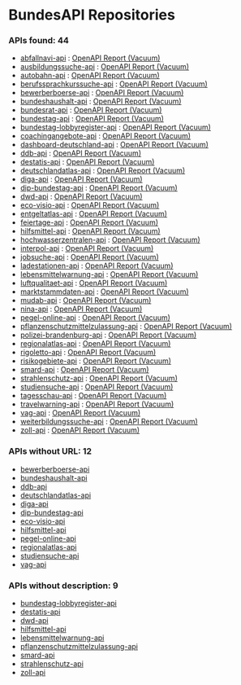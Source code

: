 # BundesAPI Repositories
### APIs found: 44

- [abfallnavi-api](https://github.com/bundesAPI/abfallnavi-api)
 : [OpenAPI Report (Vacuum)](https://t-huyeng.github.io/check-bundesAPI-repos/vacuum-reports/abfallnavi-api.html)
- [ausbildungssuche-api](https://github.com/bundesAPI/ausbildungssuche-api)
 : [OpenAPI Report (Vacuum)](https://t-huyeng.github.io/check-bundesAPI-repos/vacuum-reports/ausbildungssuche-api.html)
- [autobahn-api](https://github.com/bundesAPI/autobahn-api)
 : [OpenAPI Report (Vacuum)](https://t-huyeng.github.io/check-bundesAPI-repos/vacuum-reports/autobahn-api.html)
- [berufssprachkurssuche-api](https://github.com/bundesAPI/berufssprachkurssuche-api)
 : [OpenAPI Report (Vacuum)](https://t-huyeng.github.io/check-bundesAPI-repos/vacuum-reports/berufssprachkurssuche-api.html)
- [bewerberboerse-api](https://github.com/bundesAPI/bewerberboerse-api)
 : [OpenAPI Report (Vacuum)](https://t-huyeng.github.io/check-bundesAPI-repos/vacuum-reports/bewerberboerse-api.html)
- [bundeshaushalt-api](https://github.com/bundesAPI/bundeshaushalt-api)
 : [OpenAPI Report (Vacuum)](https://t-huyeng.github.io/check-bundesAPI-repos/vacuum-reports/bundeshaushalt-api.html)
- [bundesrat-api](https://github.com/bundesAPI/bundesrat-api)
 : [OpenAPI Report (Vacuum)](https://t-huyeng.github.io/check-bundesAPI-repos/vacuum-reports/bundesrat-api.html)
- [bundestag-api](https://github.com/bundesAPI/bundestag-api)
 : [OpenAPI Report (Vacuum)](https://t-huyeng.github.io/check-bundesAPI-repos/vacuum-reports/bundestag-api.html)
- [bundestag-lobbyregister-api](https://github.com/bundesAPI/bundestag-lobbyregister-api)
 : [OpenAPI Report (Vacuum)](https://t-huyeng.github.io/check-bundesAPI-repos/vacuum-reports/bundestag-lobbyregister-api.html)
- [coachingangebote-api](https://github.com/bundesAPI/coachingangebote-api)
 : [OpenAPI Report (Vacuum)](https://t-huyeng.github.io/check-bundesAPI-repos/vacuum-reports/coachingangebote-api.html)
- [dashboard-deutschland-api](https://github.com/bundesAPI/dashboard-deutschland-api)
 : [OpenAPI Report (Vacuum)](https://t-huyeng.github.io/check-bundesAPI-repos/vacuum-reports/dashboard-deutschland-api.html)
- [ddb-api](https://github.com/bundesAPI/ddb-api)
 : [OpenAPI Report (Vacuum)](https://t-huyeng.github.io/check-bundesAPI-repos/vacuum-reports/ddb-api.html)
- [destatis-api](https://github.com/bundesAPI/destatis-api)
 : [OpenAPI Report (Vacuum)](https://t-huyeng.github.io/check-bundesAPI-repos/vacuum-reports/destatis-api.html)
- [deutschlandatlas-api](https://github.com/bundesAPI/deutschlandatlas-api)
 : [OpenAPI Report (Vacuum)](https://t-huyeng.github.io/check-bundesAPI-repos/vacuum-reports/deutschlandatlas-api.html)
- [diga-api](https://github.com/bundesAPI/diga-api)
 : [OpenAPI Report (Vacuum)](https://t-huyeng.github.io/check-bundesAPI-repos/vacuum-reports/diga-api.html)
- [dip-bundestag-api](https://github.com/bundesAPI/dip-bundestag-api)
 : [OpenAPI Report (Vacuum)](https://t-huyeng.github.io/check-bundesAPI-repos/vacuum-reports/dip-bundestag-api.html)
- [dwd-api](https://github.com/bundesAPI/dwd-api)
 : [OpenAPI Report (Vacuum)](https://t-huyeng.github.io/check-bundesAPI-repos/vacuum-reports/dwd-api.html)
- [eco-visio-api](https://github.com/bundesAPI/eco-visio-api)
 : [OpenAPI Report (Vacuum)](https://t-huyeng.github.io/check-bundesAPI-repos/vacuum-reports/eco-visio-api.html)
- [entgeltatlas-api](https://github.com/bundesAPI/entgeltatlas-api)
 : [OpenAPI Report (Vacuum)](https://t-huyeng.github.io/check-bundesAPI-repos/vacuum-reports/entgeltatlas-api.html)
- [feiertage-api](https://github.com/bundesAPI/feiertage-api)
 : [OpenAPI Report (Vacuum)](https://t-huyeng.github.io/check-bundesAPI-repos/vacuum-reports/feiertage-api.html)
- [hilfsmittel-api](https://github.com/bundesAPI/hilfsmittel-api)
 : [OpenAPI Report (Vacuum)](https://t-huyeng.github.io/check-bundesAPI-repos/vacuum-reports/hilfsmittel-api.html)
- [hochwasserzentralen-api](https://github.com/bundesAPI/hochwasserzentralen-api)
 : [OpenAPI Report (Vacuum)](https://t-huyeng.github.io/check-bundesAPI-repos/vacuum-reports/hochwasserzentralen-api.html)
- [interpol-api](https://github.com/bundesAPI/interpol-api)
 : [OpenAPI Report (Vacuum)](https://t-huyeng.github.io/check-bundesAPI-repos/vacuum-reports/interpol-api.html)
- [jobsuche-api](https://github.com/bundesAPI/jobsuche-api)
 : [OpenAPI Report (Vacuum)](https://t-huyeng.github.io/check-bundesAPI-repos/vacuum-reports/jobsuche-api.html)
- [ladestationen-api](https://github.com/bundesAPI/ladestationen-api)
 : [OpenAPI Report (Vacuum)](https://t-huyeng.github.io/check-bundesAPI-repos/vacuum-reports/ladestationen-api.html)
- [lebensmittelwarnung-api](https://github.com/bundesAPI/lebensmittelwarnung-api)
 : [OpenAPI Report (Vacuum)](https://t-huyeng.github.io/check-bundesAPI-repos/vacuum-reports/lebensmittelwarnung-api.html)
- [luftqualitaet-api](https://github.com/bundesAPI/luftqualitaet-api)
 : [OpenAPI Report (Vacuum)](https://t-huyeng.github.io/check-bundesAPI-repos/vacuum-reports/luftqualitaet-api.html)
- [marktstammdaten-api](https://github.com/bundesAPI/marktstammdaten-api)
 : [OpenAPI Report (Vacuum)](https://t-huyeng.github.io/check-bundesAPI-repos/vacuum-reports/marktstammdaten-api.html)
- [mudab-api](https://github.com/bundesAPI/mudab-api)
 : [OpenAPI Report (Vacuum)](https://t-huyeng.github.io/check-bundesAPI-repos/vacuum-reports/mudab-api.html)
- [nina-api](https://github.com/bundesAPI/nina-api)
 : [OpenAPI Report (Vacuum)](https://t-huyeng.github.io/check-bundesAPI-repos/vacuum-reports/nina-api.html)
- [pegel-online-api](https://github.com/bundesAPI/pegel-online-api)
 : [OpenAPI Report (Vacuum)](https://t-huyeng.github.io/check-bundesAPI-repos/vacuum-reports/pegel-online-api.html)
- [pflanzenschutzmittelzulassung-api](https://github.com/bundesAPI/pflanzenschutzmittelzulassung-api)
 : [OpenAPI Report (Vacuum)](https://t-huyeng.github.io/check-bundesAPI-repos/vacuum-reports/pflanzenschutzmittelzulassung-api.html)
- [polizei-brandenburg-api](https://github.com/bundesAPI/polizei-brandenburg-api)
 : [OpenAPI Report (Vacuum)](https://t-huyeng.github.io/check-bundesAPI-repos/vacuum-reports/polizei-brandenburg-api.html)
- [regionalatlas-api](https://github.com/bundesAPI/regionalatlas-api)
 : [OpenAPI Report (Vacuum)](https://t-huyeng.github.io/check-bundesAPI-repos/vacuum-reports/regionalatlas-api.html)
- [rigoletto-api](https://github.com/bundesAPI/rigoletto-api)
 : [OpenAPI Report (Vacuum)](https://t-huyeng.github.io/check-bundesAPI-repos/vacuum-reports/rigoletto-api.html)
- [risikogebiete-api](https://github.com/bundesAPI/risikogebiete-api)
 : [OpenAPI Report (Vacuum)](https://t-huyeng.github.io/check-bundesAPI-repos/vacuum-reports/risikogebiete-api.html)
- [smard-api](https://github.com/bundesAPI/smard-api)
 : [OpenAPI Report (Vacuum)](https://t-huyeng.github.io/check-bundesAPI-repos/vacuum-reports/smard-api.html)
- [strahlenschutz-api](https://github.com/bundesAPI/strahlenschutz-api)
 : [OpenAPI Report (Vacuum)](https://t-huyeng.github.io/check-bundesAPI-repos/vacuum-reports/strahlenschutz-api.html)
- [studiensuche-api](https://github.com/bundesAPI/studiensuche-api)
 : [OpenAPI Report (Vacuum)](https://t-huyeng.github.io/check-bundesAPI-repos/vacuum-reports/studiensuche-api.html)
- [tagesschau-api](https://github.com/bundesAPI/tagesschau-api)
 : [OpenAPI Report (Vacuum)](https://t-huyeng.github.io/check-bundesAPI-repos/vacuum-reports/tagesschau-api.html)
- [travelwarning-api](https://github.com/bundesAPI/travelwarning-api)
 : [OpenAPI Report (Vacuum)](https://t-huyeng.github.io/check-bundesAPI-repos/vacuum-reports/travelwarning-api.html)
- [vag-api](https://github.com/bundesAPI/vag-api)
 : [OpenAPI Report (Vacuum)](https://t-huyeng.github.io/check-bundesAPI-repos/vacuum-reports/vag-api.html)
- [weiterbildungssuche-api](https://github.com/bundesAPI/weiterbildungssuche-api)
 : [OpenAPI Report (Vacuum)](https://t-huyeng.github.io/check-bundesAPI-repos/vacuum-reports/weiterbildungssuche-api.html)
- [zoll-api](https://github.com/bundesAPI/zoll-api)
 : [OpenAPI Report (Vacuum)](https://t-huyeng.github.io/check-bundesAPI-repos/vacuum-reports/zoll-api.html)
### APIs without URL: 12

- [bewerberboerse-api](https://github.com/bundesAPI/bewerberboerse-api)
- [bundeshaushalt-api](https://github.com/bundesAPI/bundeshaushalt-api)
- [ddb-api](https://github.com/bundesAPI/ddb-api)
- [deutschlandatlas-api](https://github.com/bundesAPI/deutschlandatlas-api)
- [diga-api](https://github.com/bundesAPI/diga-api)
- [dip-bundestag-api](https://github.com/bundesAPI/dip-bundestag-api)
- [eco-visio-api](https://github.com/bundesAPI/eco-visio-api)
- [hilfsmittel-api](https://github.com/bundesAPI/hilfsmittel-api)
- [pegel-online-api](https://github.com/bundesAPI/pegel-online-api)
- [regionalatlas-api](https://github.com/bundesAPI/regionalatlas-api)
- [studiensuche-api](https://github.com/bundesAPI/studiensuche-api)
- [vag-api](https://github.com/bundesAPI/vag-api)

### APIs without description: 9

- [bundestag-lobbyregister-api](https://github.com/bundesAPI/bundestag-lobbyregister-api)
- [destatis-api](https://github.com/bundesAPI/destatis-api)
- [dwd-api](https://github.com/bundesAPI/dwd-api)
- [hilfsmittel-api](https://github.com/bundesAPI/hilfsmittel-api)
- [lebensmittelwarnung-api](https://github.com/bundesAPI/lebensmittelwarnung-api)
- [pflanzenschutzmittelzulassung-api](https://github.com/bundesAPI/pflanzenschutzmittelzulassung-api)
- [smard-api](https://github.com/bundesAPI/smard-api)
- [strahlenschutz-api](https://github.com/bundesAPI/strahlenschutz-api)
- [zoll-api](https://github.com/bundesAPI/zoll-api)

